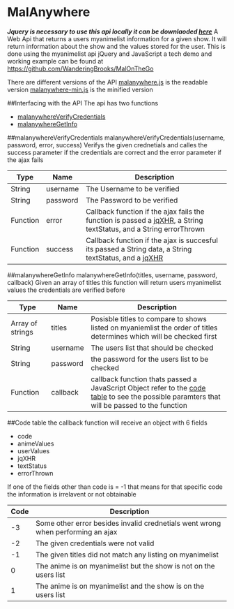 # MalAnywhere
***Jquery is necessary to use this api locally it can be downlaoded [here](https://jquery.com/download/)***
A Web Api that returns a users myanimelist information for a given show. It will return information about the show and the values stored for the user. This is done using the myanimelist api jQuery and JavaScript a tech demo and working example can be found at https://github.com/WanderingBrooks/MalOnTheGo

There are different versions of the API
[malanywhere.js](https://github.com/WanderingBrooks/MalAnywhere/blob/master/malanywhere.js)  is the readable version
[malanywhere-min.js](https://github.com/WanderingBrooks/MalAnywhere/blob/master/malanywhere-min.js) is the minified version

##Interfacing with the API
 The api has two functions 
 * [malanywhereVerifyCredentials](#malanywhereverifycredentials) 
 * [malanywhereGetInfo](#malanywheregetinfo)
 
 
 ##malanywhereVerifyCredentials
 malanywhereVerifyCredentials(username, password, error, success)
  Verifys the given crednetials and calles the success parameter if the credentials are correct and the error parameter if the ajax fails
  
  | Type       | Name       | Description            |
  |------------|--------|----------------------------|
  |   String   |username|The Username to be verified |
  |   String   |password|The Password to be verified |
  |   Function |  error |Callback function if the ajax fails the function is passed a [jqXHR](http://api.jquery.com/jQuery.ajax/#jqXHR), a String textStatus, and a String errorThrown|
  |   Function | success|Callback function if the ajax is succesful its passed a String data, a String textStatus, and a [jqXHR](http://api.jquery.com/jQuery.ajax/#jqXHR)|
  
  
  ##malanywhereGetInfo
  malanywhereGetInfo(titles, username, password, callback)
   Given an array of titles this function will return users myanimelist values the credentials are verified before 
   
  |Type              | Name     | Description                                                |
  |------------------|----------|------------------------------------------------------------|
  | Array of strings | titles   | Posisble titles to compare to shows listed on myaniemlist the order of titles determines which will be checked first |                                             
  | String           | username | The users list that should be checked                      |
  | String           | password | the password for the users list to be checked              |
  | Function         | callback | callback function thats passed a JavaScript Object refer to the [code table](#code-table) to see the possible paramters that will be passed to the function |  
 
 ##Code table
 the callback function will receive an object with 6 fields 
 * code
 * animeValues
 * userValues
 * jqXHR
 * textStatus
 * errorThrown
 
 If one of the fields other than code is = -1 that means for that specific code the information is irrelavent or not obtainable
 
 |Code |Description                                                                       |
 |-----|----------------------------------------------------------------------------------|
 | -3  | Some other error besides invalid crednetials went wrong when performing an ajax  |
 | -2  | The given credentials were not valid                                             |
 | -1  | The given titles did not match any listing on myanimelist                        |
 |  0  | The anime is on myanimelist but the show is not on the users list                |
 |  1  | The anime is on myanimelist and the show is on the users list                    |


 
 


 
